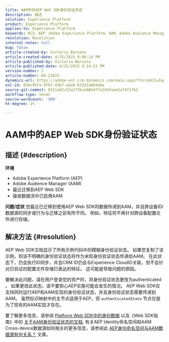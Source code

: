 ```yaml
---
title: AAM中的AEP Web SDK身份验证状态
description: 描述
solution: Experience Platform
product: Experience Platform
applies-to: Experience Platform
keywords: KCS、AEP、Adobe Experience Platform、AAM、Adobe Audience Manager、经过身份验证的状态、身份映射、Web SDK、故障排除
resolution: Resolution
internal-notes: null
bug: false
article-created-by: Victoria Barnato
article-created-date: 4/25/2023 9:06:14 PM
article-published-by: Victoria Barnato
article-published-date: 4/25/2023 9:14:21 PM
version-number: 2
article-number: KA-21833
dynamics-url: https://adobe-ent.crm.dynamics.com/main.aspx?forceUCI=1&pagetype=entityrecord&etn=knowledgearticle&id=9f2c9901-ade3-ed11-a7c7-6045bd0063aa
exl-id: 839c95fa-9767-43b7-a6a8-63321a0b4a0a
source-git-commit: 0311a02c52a273bce96b47fe2d3fea41a74f2fb2
workflow-type: tm+mt
source-wordcount: '309'
ht-degree: 1%

---
```


# AAM中的AEP Web SDK身份验证状态

## 描述 {#description}

<b>环境</b>
- Adobe Experience Platform (AEP)
- Adobe Audience Manager (AAM)
- 最近迁移到AEP Web SDK
- 接收数据流中已启用AAM

<b>问题/症状</b>
您最近已迁移到使用AEP Web SDK将数据传递到AAM，并且跨设备ID/数据源的同步或行为与迁移之前有所不同。 例如，特征将不再针对跨设备配置文件进行存储。


## 解决方法 {#resolution}


AEP Web SDK文档显示了所有示例代码中的模糊身份验证状态。 如果您复制了该示例，则该不明确的身份验证状态将作为未知身份验证状态传递给AAM。 在此状态下，仍会执行ID同步，并且CRM ID仍会与Experience CloudID关联，但不会针对已验证的配置文件存储已表达的特征。 这可能是导致问题的原因。

要解决此问题，请在用户登录您的资产时，将身份验证状态更改为authenticated 。 如果更改此状态，请不要担心AEP实施可能会发生的情况。 AEP Web SDK仅支持同时运行AEP和AAM实现的身份验证状态，并且身份验证状态需要传递到AAM。 虽然标识映射中的主节点适用于AEP，但 `authenticatedState` 节点仅是为了现有的AAM实现才存在。

要了解更多信息，请参阅 [Platform Web SDK中的身份数据](https://experienceleague.adobe.com/docs/experience-platform/edge/identity/overview.html) 以及《Web SDK指南》中的 [关于AAM身份验证状态的文档](https://experienceleague.adobe.com/docs/id-service/using/reference/authenticated-state.html?lang=zh-Hans). 有关AEP Identity命名空间和AAM Cross-device数据源如何相关的更多信息，请参阅此 [AEP身份命名空间与AAM数据源有何关系？](https://experienceleague.adobe.com/docs/experience-cloud-kcs/kbarticles/KA-21305.html) 文章。
